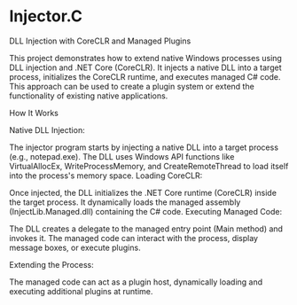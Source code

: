 # Injector.C

DLL Injection with CoreCLR and Managed Plugins

This project demonstrates how to extend native Windows processes using DLL injection and .NET Core (CoreCLR). It injects a native DLL into a target process, initializes the CoreCLR runtime, and executes managed C# code. This approach can be used to create a plugin system or extend the functionality of existing native applications.

How It Works

Native DLL Injection:

The injector program starts by injecting a native DLL into a target process (e.g., notepad.exe).
The DLL uses Windows API functions like VirtualAllocEx, WriteProcessMemory, and CreateRemoteThread to load itself into the process's memory space.
Loading CoreCLR:

Once injected, the DLL initializes the .NET Core runtime (CoreCLR) inside the target process.
It dynamically loads the managed assembly (InjectLib.Managed.dll) containing the C# code.
Executing Managed Code:

The DLL creates a delegate to the managed entry point (Main method) and invokes it.
The managed code can interact with the process, display message boxes, or execute plugins.

Extending the Process:

The managed code can act as a plugin host, dynamically loading and executing additional plugins at runtime.
